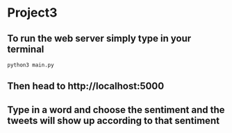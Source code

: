 # Project3
## To run the web server simply type in your terminal
``` python3 main.py ```
## Then head to http://localhost:5000 

## Type in a word and choose the sentiment and the tweets will show up according to that sentiment
